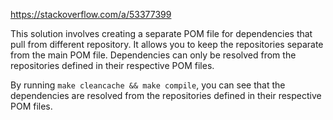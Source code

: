 https://stackoverflow.com/a/53377399

This solution involves creating a separate POM file for dependencies that pull from different repository. It allows you to keep the repositories separate from the main POM file. Dependencies can only be resolved from the repositories defined in their respective POM files.

By running `make cleancache && make compile`, you can see that the dependencies are resolved from the repositories defined in their respective POM files.
